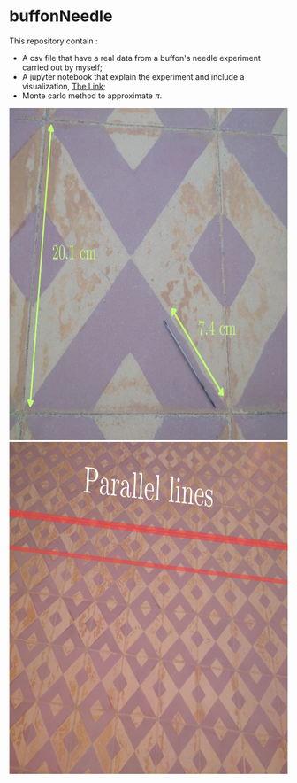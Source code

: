 # buffonNeedle
This repository contain :
- A csv file that have a real data from a buffon's needle experiment carried out by myself;
- A jupyter notebook that explain the experiment and include a visualization, [The Link](https://github.com/omar1010101/buffonNeedle/blob/main/buffonNeedle.ipynb);
- Monte carlo method to approximate $\pi$.
<img src="7 cm.png" height="600">
<img src="Parallel lines.png" height="600">
